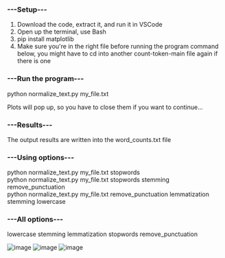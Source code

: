 ### ---Setup---
1. Download the code, extract it, and run it in VSCode
2. Open up the terminal, use Bash
3. pip install matplotlib
4. Make sure you're in the right file before running the program command below, you might have to cd into another count-token-main file again if there is one

### ---Run the program---
python normalize_text.py my_file.txt

Plots will pop up, so you have to close them if you want to continue...

### ---Results---
The output results are written into the word_counts.txt file

### ---Using options---
python normalize_text.py my_file.txt stopwords  
python normalize_text.py my_file.txt stopwords stemming remove_punctuation  
python normalize_text.py my_file.txt remove_punctuation lemmatization stemming lowercase  

### ---All options---
lowercase stemming lemmatization stopwords remove_punctuation

![image](https://github.com/user-attachments/assets/92b629ad-8225-4a1e-b636-d75394ced1eb)
![image](https://github.com/user-attachments/assets/00bb498d-27f6-4e79-aadb-bfe41f9b8efe)
![image](https://github.com/user-attachments/assets/37e47741-dccf-41c8-8671-5a56a1413e24)

